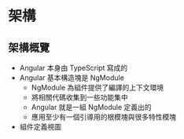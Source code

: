 # 架構

## 架構概覽

- Angular 本身由 TypeScript 寫成的
- Angular 基本構造塊是 NgModule
  - NgModule 為組件提供了編譯的上下文環境
  - 將相關代碼收集到一些功能集中
  - Angular 就是一組 NgModule 定義出的
  - 應用至少有一個引導用的根模塊與很多特性模塊
- 組件定義視圖
